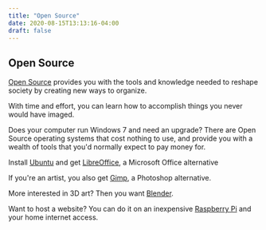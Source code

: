 ```yaml
---
title: "Open Source"
date: 2020-08-15T13:13:16-04:00
draft: false
---
```


## Open Source

[Open Source](https://opensource.com/resources/what-open-source) provides you with the tools and knowledge needed to reshape society by creating new ways to organize.

With time and effort, you can learn how to accomplish things you never would have imaged.

Does your computer run Windows 7 and need an upgrade?  There are Open Source operating systems that cost nothing to use, and provide you with a wealth of tools that you'd normally expect to pay money for.

Install [Ubuntu](https://ubuntu.com/) and get [LibreOffice](https://www.libreoffice.org/), a Microsoft Office alternative

If you're an artist, you also get [Gimp](https://www.gimp.org/), a Photoshop alternative. 

More interested in 3D art? Then you want [Blender](https://www.blender.org/).

Want to host a website? You can do it on an inexpensive [Raspberry Pi](https://www.raspberrypi.org/) and your home internet access.
